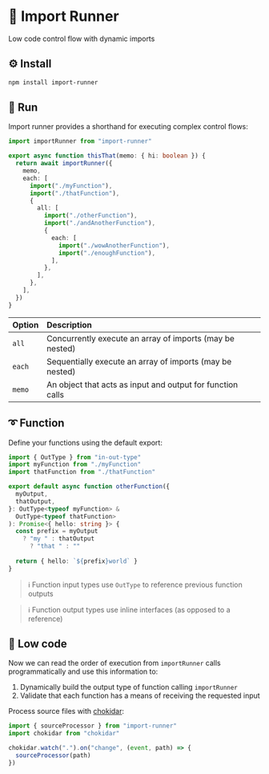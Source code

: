 # 👟 Import Runner

Low code control flow with dynamic imports

## ⚙️ Install

```bash
npm install import-runner
```

## 🏃 Run

Import runner provides a shorthand for executing complex control flows:

```typescript
import importRunner from "import-runner"

export async function thisThat(memo: { hi: boolean }) {
  return await importRunner({
    memo,
    each: [
      import("./myFunction"),
      import("./thatFunction"),
      {
        all: [
          import("./otherFunction"),
          import("./andAnotherFunction"),
          {
            each: [
              import("./wowAnotherFunction"),
              import("./enoughFunction"),
            ],
          },
        ],
      },
    ],
  })
}
```

| Option | Description |
| :--- | :--- |
| `all` | Concurrently execute an array of imports (may be nested) |
| `each` | Sequentially execute an array of imports (may be nested) |
| `memo` | An object that acts as input and output for function calls |

## ➰ Function

Define your functions using the default export:

```typescript
import { OutType } from "in-out-type"
import myFunction from "./myFunction"
import thatFunction from "./thatFunction"

export default async function otherFunction({
  myOutput,
  thatOutput,
}: OutType<typeof myFunction> &
  OutType<typeof thatFunction>
): Promise<{ hello: string }> {
  const prefix = myOutput
    ? "my " : thatOutput
      ? "that " : ""
  
  return { hello: `${prefix}world` }
}
```

> ℹ️ Function input types use `OutType` to reference previous function outputs

> ℹ️ Function output types use inline interfaces (as opposed to a reference)

## 🤖 Low code

Now we can read the order of execution from `importRunner` calls programmatically and use this information to:

1. Dynamically build the output type of function calling `importRunner`
2. Validate that each function has a means of receiving the requested input

Process source files with [chokidar](https://github.com/paulmillr/chokidar):

```typescript
import { sourceProcessor } from "import-runner"
import chokidar from "chokidar"

chokidar.watch(".").on("change", (event, path) => {
  sourceProcessor(path)
})
```